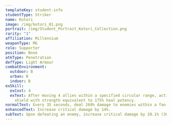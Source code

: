 ```yaml
---
templateKey: student-info
studentType: Striker
name: Kotori
image: /img/kotori_01.png
portrait: /img/Student_Portrait_Kotori_Collection.png
rarity: "1"
affiliation: Millennium
weaponType: MG
role: Supporter
position: None
atkType: Penetration
defType: Light Armour
combatEnvironment:
  outdoor: B
  urban: B
  indoor: B
exSkill:
  exCost: 4
  exText: After moving 4 allies within a specified circular range, activate a
    shield with strength equivalent to 175% heal potency.
normalText: Every 35 seconds, deal 269% damage to enemies within a fan-shaped area.
enhancedText: Increase critical damage by 14%.
subText: Upon defeating an enemy, increase critical damage by 20.1% (30 sec).
---
```

